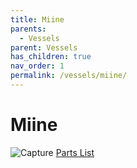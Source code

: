 ```yaml
---
title: Miine
parents:
  - Vessels
parent: Vessels
has_children: true
nav_order: 1
permalink: /vessels/miine/
---
```


# Miine
![Capture](https://user-images.githubusercontent.com/34051815/117881188-cca4ff00-b25d-11eb-89a7-99dc7dc05a49.PNG)
[Parts List](https://docs.google.com/spreadsheets/d/1F3LsIiIhyAXLLd5qvvUuTWeMHtbfOJNRmIiKjp0KWzc/edit#gid=1891046408)
